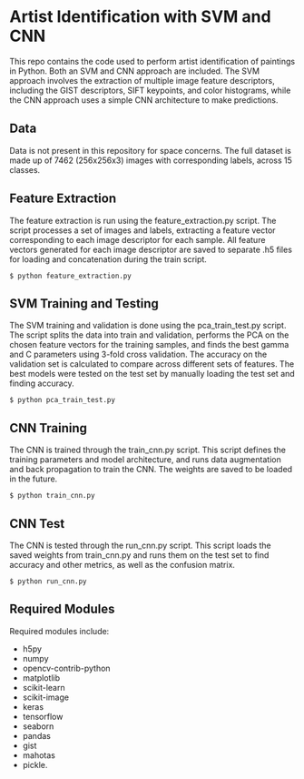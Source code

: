 # Artist Identification with SVM and CNN

This repo contains the code used to perform artist identification of paintings in Python. Both an SVM and CNN approach are included. The SVM approach involves the extraction of multiple image feature descriptors, including the GIST descriptors, SIFT keypoints, and color histograms, while the CNN approach uses a simple CNN architecture to make predictions.

## Data
Data is not present in this repository for space concerns. The full dataset is made up of 7462 (256x256x3) images with corresponding labels, across 15 classes. 

## Feature Extraction
The feature extraction is run using the feature_extraction.py script. The script processes a set of images and labels, extracting a feature vector corresponding to each image descriptor for each sample. All feature vectors generated for each image descriptor are saved to separate .h5 files for loading and concatenation during the train script.

```
$ python feature_extraction.py
```

## SVM Training and Testing
The SVM training and validation is done using the pca_train_test.py script. The script splits the data into train and validation, performs the PCA on the chosen feature vectors for the training samples, and finds the best gamma and C parameters using 3-fold cross validation. The accuracy on the validation set is calculated to compare across different sets of features. The best models were tested on the test set by manually loading the test set and finding accuracy.

```
$ python pca_train_test.py
```

## CNN Training
The CNN is trained through the train_cnn.py script. This script defines the training parameters and model architecture, and runs data augmentation and back propagation to train the CNN. The weights are saved to be loaded in the future.

```
$ python train_cnn.py
```

## CNN Test
The CNN is tested through the run_cnn.py script. This script loads the saved weights from train_cnn.py and runs them on the test set to find accuracy and other metrics, as well as the confusion matrix.

```
$ python run_cnn.py
```

## Required Modules
Required modules include:
- h5py
- numpy
- opencv-contrib-python
- matplotlib
- scikit-learn
- scikit-image
- keras
- tensorflow
- seaborn
- pandas
- gist
- mahotas
- pickle.
